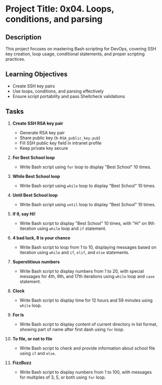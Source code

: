 # Project Title: 0x04. Loops, conditions, and parsing

## Description
This project focuses on mastering Bash scripting for DevOps, covering SSH key creation, loop usage, conditional statements, and proper scripting practices.

## Learning Objectives
- Create SSH key pairs
- Use loops, conditions, and parsing effectively
- Ensure script portability and pass Shellcheck validations

## Tasks
1. **Create SSH RSA key pair**
   - Generate RSA key pair
   - Share public key (`0-RSA_public_key.pub`)
   - Fill SSH public key field in intranet profile
   - Keep private key secure

2. **For Best School loop**
   - Write Bash script using `for` loop to display "Best School" 10 times.

3. **While Best School loop**
   - Write Bash script using `while` loop to display "Best School" 10 times.

4. **Until Best School loop**
   - Write Bash script using `until` loop to display "Best School" 10 times.

5. **If 9, say Hi!**
   - Write Bash script to display "Best School" 10 times, with "Hi" on 9th iteration using `while` loop and `if` statement.

6. **4 bad luck, 8 is your chance**
   - Write Bash script to loop from 1 to 10, displaying messages based on iteration using `while` and `if`, `elif`, and `else` statements.

7. **Superstitious numbers**
   - Write Bash script to display numbers from 1 to 20, with special messages for 4th, 9th, and 17th iterations using `while` loop and `case` statement.

8. **Clock**
   - Write Bash script to display time for 12 hours and 59 minutes using `while` loop.

9. **For ls**
   - Write Bash script to display content of current directory in list format, showing part of name after first dash using `for` loop.

10. **To file, or not to file**
    - Write Bash script to check and provide information about school file using `if` and `else`.

11. **FizzBuzz**
    - Write Bash script to display numbers from 1 to 100, with messages for multiples of 3, 5, or both using `for` loop.


